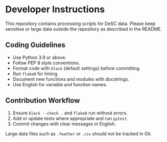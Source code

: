 # Developer Instructions

This repository contains processing scripts for DeSC data. Please keep sensitive or large data outside the repository as described in the README.

## Coding Guidelines
- Use Python 3.9 or above.
- Follow PEP 8 style conventions.
- Format code with `black` (default settings) before committing.
- Run `flake8` for linting.
- Document new functions and modules with docstrings.
- Use English for variable and function names.

## Contribution Workflow
1. Ensure `black --check .` and `flake8` run without errors.
2. Add or update tests where appropriate and run `pytest`.
3. Commit changes with clear messages in English.

Large data files such as `.feather` or `.csv` should not be tracked in Git.
